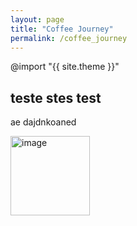 ```yaml
---
layout: page
title: "Coffee Journey"
permalink: /coffee_journey
---
```


@import "{{ site.theme }}"

## teste stes test 

ae dajdnkoaned 

<img width="127" alt="image" src="https://github.com/meubleancien/meubleancien.github.io/assets/83462719/0b4421cb-aa1f-4bca-a9d5-f6854a24199f">

